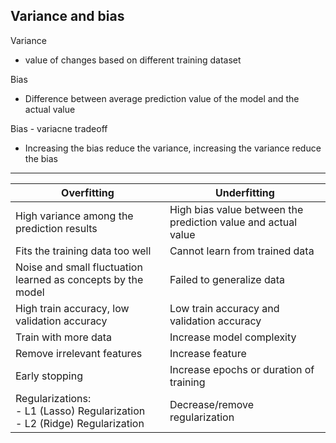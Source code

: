 ## Variance and bias
Variance
- value of changes based on different training dataset

Bias 
- Difference between average prediction value of the model and the actual value

Bias - variacne tradeoff
- Increasing the bias reduce the variance, increasing the variance reduce the bias

---
|Overfitting|Underfitting|
|--|--|
|High variance among the prediction results|High bias value between the prediction value and actual value
Fits the training data too well | Cannot learn from trained data
Noise and small fluctuation learned as concepts by the model | Failed to generalize data
High train accuracy, low validation accuracy | Low train accuracy and validation accuracy | 
Train with more data | Increase model complexity
Remove irrelevant features | Increase feature
Early stopping | Increase epochs or duration of training
Regularizations:</br> - L1 (Lasso) Regularization</br> - L2 (Ridge) Regularization| Decrease/remove regularization

